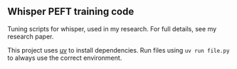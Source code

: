 ## Whisper PEFT training code

Tuning scripts for whisper, used in my research. For full details, see my research paper. 

This project uses [uv](https://github.com/astral-sh/uv) to install dependencies.
Run files using `uv run file.py` to always use the correct environment. 